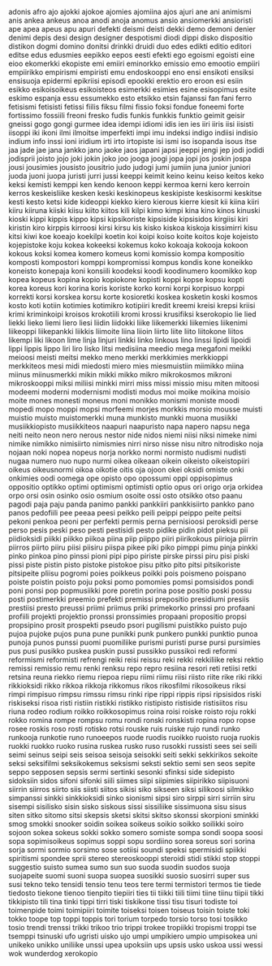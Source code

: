 adonis
afro
ajo
ajokki
ajokoe
ajomies
ajomiina
ajos
ajuri
ane
ani
animismi
anis
ankea
ankeus
anoa
anodi
anoja
anomus
ansio
ansiomerkki
ansioristi
ape
apea
apeus
apu
apuri
defekti
deismi
deisti
dekki
demo
demoni
denier
denimi
depis
desi
design
designer
despotismi
diodi
dippi
disko
dispositio
distikon
dogmi
domino
donitsi
drinkki
druidi
duo
edes
edikti
editio
editori
editse
edus
edusmies
eepikko
eepos
eesti
efekti
ego
egoismi
egoisti
eine
eioo
ekomerkki
ekopiste
emi
emiiri
eminorkko
emissio
emo
emootio
empiiri
empiirikko
empirismi
empiristi
emu
endoskooppi
eno
ensi
ensikoti
ensiksi
ensisuoja
epidermi
epikriisi
episodi
epookki
erektio
ero
eroon
esi
esiin
esikko
esikoisoikeus
esikoisteos
esimerkki
esimies
esine
esisopimus
esite
eskimo
espanja
essu
essumekko
esto
etsikko
etsin
fajanssi
fan
fani
ferro
fetisismi
fetisisti
fetissi
fiilis
fiksu
filmi
fissio
foksi
fondue
foneemi
forte
fortissimo
fossiili
freoni
fresko
fudis
funkis
funkkis
funktio
geimit
geisir
gneissi
gogo
gongi
gurmee
idea
idempi
idiomi
idis
ien
ies
iiri
iiris
iisi
iisisti
iisoppi
iki
ikoni
ilmi
ilmoitse
imperfekti
impi
imu
indeksi
indigo
indiisi
indisio
indium
info
inssi
ioni
iridium
irti
irto
irtopiste
isi
ismi
iso
isopanda
isous
itse
jaa
jade
jae
jana
jankko
jano
jaoke
jaos
japani
japsi
jeeppi
jengi
jep
jodi
jodidi
jodisprii
joisto
jojo
joki
jokin
joko
joo
jooga
joogi
jopa
jopi
jos
joskin
jospa
jousi
jousimies
jousisto
jousitrio
judo
judogi
jumi
jumiin
juna
junior
juniori
juoda
juoni
juopa
juristi
jurri
jussi
keeppi
keimit
keino
keinu
keiso
keitos
keko
keksi
kemisti
kemppi
ken
kendo
kenoon
keppi
kermoa
kerni
kero
kerroin
kerros
keskeisliike
kesken
keski
keskinopeus
keskipiste
keskisormi
keskitse
kesti
kesto
ketsi
kide
kideoppi
kiekko
kiero
kierous
kierre
kiesit
kii
kiina
kiiri
kiiru
kiiruna
kiiski
kiisu
kiito
kiitos
kili
kilpi
kimo
kimpi
kina
kino
kinos
kinuski
kioski
kippi
kippis
kippo
kipsi
kipsikoriste
kipsiside
kipsisidos
kirgiisi
kiri
kiristin
kiro
kirppis
kirroosi
kirsi
kirsu
kis
kisko
kiskoa
kiskoja
kissimirri
kisu
kitsi
kiwi
koe
koeajo
koekilpi
koetin
koi
koipi
koiso
koite
koitos
koje
kojeisto
kojepistoke
koju
kokea
kokeeksi
kokemus
koko
kokoaja
kokooja
kokoon
kokous
koksi
komea
komero
komeus
komi
komissio
kompa
kompositio
komposti
kompostori
komppi
kompromissi
kompus
kondis
kone
koneikko
koneisto
konepaja
koni
konsiili
koodeksi
koodi
koodinumero
koomikko
kop
kopea
kopeus
kopina
kopio
kopiokone
kopisti
koppi
kopse
kopsu
kopti
korea
koreus
kori
korina
koris
koriste
korko
korni
korpi
korpisuo
korppi
korrekti
korsi
korskea
korsu
korte
kosioretki
koskea
kosketin
koski
kosmos
kosto
koti
kotiin
kotimies
kotimikro
kotipiiri
kredit
kreemi
kreisi
krepsi
kriisi
krimi
kriminkoipi
kroisos
krokotiili
kromi
krossi
krusifiksi
kserokopio
lie
lied
liekki
lieko
liemi
liero
liesi
liidin
liidokki
liike
liikemerkki
liikemies
liikenimi
liikeoppi
liikepankki
liikkis
liimoite
liina
liioin
liirto
liite
liito
liitokone
liitos
likempi
liki
likoon
lime
linja
linjuri
linkki
linko
linkous
lino
linssi
lipidi
lipoidi
lippi
lippis
lippo
liri
liro
lisko
litsi
medisiina
meedio
mega
megafoni
meikki
meioosi
meisti
meitsi
mekko
meno
merkki
merkkimies
merkkioppi
merkkiteos
mesi
midi
miedosti
miero
mies
miesmuistiin
miimikko
miina
miinus
miinusmerkki
mikin
mikki
mikko
mikro
mikrokosmos
mikroni
mikroskooppi
miksi
miliisi
minkki
mirri
miss
missi
missio
misu
miten
mitoosi
modeemi
moderni
modernismi
modisti
modus
moi
moike
moikina
moisio
moite
mones
monesti
moneus
moni
monikko
monismi
moniste
moodi
mopedi
mopo
moppi
mopsi
morfeemi
morjes
morkkis
morsio
mousse
muisti
muistio
muisto
muistomerkki
muna
munkisto
munkki
muona
musiikki
musiikkiopisto
musiikkiteos
naapuri
naapuristo
napa
napero
napsu
nega
neiti
neito
neon
nero
nerous
nestor
nide
nidos
niemi
niisi
niksi
nimeke
nimi
nimike
nimikko
nimisiirto
nimismies
nirri
nirso
nisse
nisu
nitro
nitrodisko
noja
nojaan
noki
nopea
nopeus
norja
norkko
normi
normisto
nudismi
nudisti
nugaa
numero
nuo
nupo
nurmi
oikea
oikeaan
oikein
oikeisto
oikeistopiiri
oikeus
oikeusnormi
oikoa
oikotie
oitis
oja
ojoon
okei
oksidi
omiste
onki
onkimies
oodi
oomega
ope
opisto
opo
opossumi
oppi
oppisopimus
oppositio
optikko
optimi
optimismi
optimisti
optio
opus
ori
origo
orja
orkidea
orpo
orsi
osin
osinko
osio
osmium
osoite
ossi
osto
otsikko
otso
paanu
pagodi
paja
paju
panda
panimo
pankki
pankkiiri
pankkisiirto
pankko
pano
panos
pedofiili
pee
peeaa
peesi
peikko
peili
peippi
peippo
peite
peitsi
pekoni
penkoa
peoni
per
perfekti
permis
perna
pernisioosi
peroksidi
perse
perso
pesis
peski
peso
pesti
pestisidi
pesto
pidike
pidin
pidot
pieksu
pii
piidioksidi
piikki
piikko
piikoa
piina
piip
piippo
piiri
piirikokous
piirioja
piirrin
piirros
piirto
piiru
piisi
piisiru
piispa
pikee
piki
piko
pimppi
pimu
pinja
pinkki
pinko
pinkoa
pino
pinssi
pioni
pipi
pipo
piriste
pirske
pirssi
piru
pisi
piski
pissi
piste
pistin
pisto
pistoke
pistokoe
pisu
pitko
pito
pitsi
pitsikoriste
pitsipeite
pliisu
pogromi
poies
poikkeus
poikki
pois
poismeno
poispano
poiste
poistin
poisto
poju
poksi
pomo
pomomies
pomsi
pomsisidos
pondi
poni
ponsi
pop
popmusiikki
pore
poretin
porina
pose
positio
poski
possu
posti
postimerkki
preemio
prefekti
premissi
prepositio
presidiumi
presiis
prestiisi
presto
preussi
priimi
priimus
priki
primekorko
prinssi
pro
profaani
profiili
projekti
projektio
pronssi
pronssimies
propaani
propositio
propsi
propsipino
prosit
prospekti
pseudo
psori
pugilismi
puistikko
puisto
pujo
pujoa
pujoke
pujos
puna
pune
punikki
punk
punkero
punkki
punktio
punoa
punoja
punos
punssi
puomi
puomiliike
purismi
puristi
purse
pursi
pursimies
pus
pusi
pusikko
puskea
puskin
pussi
pussikko
pussikoi
redi
reformi
reformismi
reformisti
refrengi
reiki
reisi
reissu
reki
rekki
rekkiliike
reksi
rektio
remissi
remissio
remu
renki
renksu
repo
repro
resiina
resori
reti
retiisi
retki
retsina
reuna
riekko
riemu
riepoa
riepu
riimi
riimu
riisi
riisto
riite
rike
riki
rikki
rikkioksidi
rikko
rikkoa
rikkoja
rikkomus
rikos
rikosfilmi
rikosoikeus
riksi
rimpi
rimpisuo
rimpsu
rimssu
rimsu
rinki
ripe
rippi
rippis
ripsi
ripsisidos
riski
riskiseksi
risoa
risti
ristiin
ristikki
ristikko
ristipisto
ristiside
ristisiitos
risu
riuna
rodeo
rodium
roikko
roikkosopimus
roina
roisi
roiske
roisto
roju
rokki
rokko
romina
rompe
rompsu
romu
rondi
ronski
ronskisti
ropina
ropo
ropse
rosee
roskis
roso
rosti
rotisko
rotsi
rouske
ruis
ruiske
rujo
rundi
runko
runkooja
runkotie
runo
runoeepos
ruode
ruodis
ruoikko
ruoisto
ruoja
ruokis
ruokki
ruokko
ruoko
rusina
ruskea
rusko
ruso
rusokki
russisti
sees
sei
seili
seimi
seinus
seipi
seis
seisoa
seisoja
seisokki
seiti
sekki
sekkirikos
sekoite
seksi
seksifilmi
seksikokemus
seksismi
seksti
sektio
semi
sen
seos
sepite
seppo
sepposen
sepsis
sermi
sertinki
sesonki
sfinksi
side
sidepisto
sidoksiin
sidos
sifoni
sifonki
siili
siimes
siipi
siipimies
siipirikko
siipisuoni
siirrin
siirros
siirto
siis
siisti
siitos
sikisi
siko
sikseen
siksi
silikoosi
silmikko
simpanssi
sinkki
sinkkioksidi
sinko
sionismi
sipsi
siro
sirppi
sirri
sirriin
siru
sisempi
sisilisko
sisin
sisko
siskous
sissi
sissiliike
sissimuona
sisu
sisus
siten
sitko
sitomo
sitsi
skepsis
sketsi
skitsi
skitso
skonssi
skorpioni
sminkki
smog
smokki
snooker
soidin
soikea
soikeus
soikio
soikko
soilikki
soiro
sojoon
sokea
sokeus
sokki
sokko
somero
somiste
sompa
sondi
soopa
soosi
sopa
sopimisoikeus
sopimus
soppi
sopu
sordiino
sorea
soreus
sori
sorina
sorja
sormi
sormio
sorsimo
sose
sotiisi
soundi
speksi
spermisidi
spiikki
spiritismi
spondee
sprii
stereo
stereoskooppi
steroidi
stidi
stikki
stop
stoppi
suggestio
suisto
sumea
sumo
sun
suo
suoda
suodin
suodos
suoja
suojapeite
suomi
suoni
suopa
suopea
suosikki
suosio
suosirri
super
sus
susi
tekno
teko
tensidi
tensio
tenu
teos
tere
termi
termistori
termos
tie
tiede
tiedosto
tiekone
tienoo
tienpito
tiepiiri
ties
tii
tiikki
tiili
tiimi
tiine
tiinu
tiipii
tikki
tikkipisto
tili
tina
tinki
tippi
tirri
tiski
tiskikone
tissi
tisu
tisuri
todiste
toi
toimenpide
toimi
toimipiiri
toimite
toiseksi
toisen
toiseus
toisin
toiste
toki
tokko
toope
top
toppi
toppis
tori
torium
torpedo
torsio
torso
tosi
tosikko
tosio
trendi
trenssi
trikki
trikoo
trio
trippi
trokee
tropiikki
tropismi
troppi
tse
tsemppi
tsinuski
ufo
ugristi
uisko
ujo
umpi
umpikiero
umpio
umpisokea
uni
unikeko
unikko
uniliike
unssi
upea
upoksiin
ups
upsis
usko
uskoa
ussi
wessi
wok
wunderdog
xerokopio
